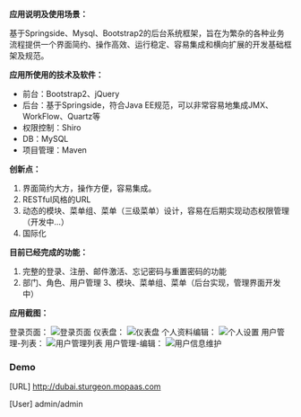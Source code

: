 **应用说明及使用场景：**

基于Springside、Mysql、Bootstrap2的后台系统框架，旨在为繁杂的各种业务流程提供一个界面简约、操作高效、运行稳定、容易集成和横向扩展的开发基础框架及规范。

**应用所使用的技术及软件：**

* 前台：Bootstrap2、jQuery
* 后台：基于Springside，符合Java EE规范，可以非常容易地集成JMX、WorkFlow、Quartz等
* 权限控制：Shiro
* DB：MySQL
* 项目管理：Maven

**创新点：**

1. 界面简约大方，操作方便，容易集成。
2. RESTful风格的URL
3. 动态的模块、菜单组、菜单（三级菜单）设计，容易在后期实现动态权限管理（开发中...）
4. 国际化

**目前已经完成的功能：**
1. 完整的登录、注册、邮件激活、忘记密码与重置密码的功能
2. 部门、角色、用户管理
3、模块、菜单组、菜单（后台实现，管理界面开发中）

**应用截图：**

登录页面：
![登录页面][2]
仪表盘：
![仪表盘][3]
个人资料编辑：
![个人设置][4]
用户管理-列表：
![用户管理列表][5]
用户管理-编辑：
![用户信息维护][6]


  [1]: http://dubai.sturgeon.mopaas.com
  [2]: http://static.oschina.net/uploads/space/2013/1211/100834_UvZs_106616.png
  [3]: http://static.oschina.net/uploads/space/2013/1211/100859_dgsz_106616.png
  [4]: http://static.oschina.net/uploads/space/2013/1211/100913_Rjsq_106616.png
  [5]: http://static.oschina.net/uploads/space/2013/1211/100924_1Ibg_106616.png
  [6]: http://static.oschina.net/uploads/space/2013/1211/100937_zWx8_106616.png

### Demo

[URL] http://dubai.sturgeon.mopaas.com

[User] admin/admin
